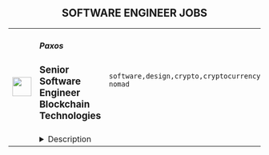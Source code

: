 <div align="center"><h2>SOFTWARE ENGINEER JOBS</h2></div><table><tr>
                <td width="100" height="100" rowspan="2">
                    <img src="https://remoteok.com/assets/img/jobs/e21caf8524e4d5d9d35bc9dd40050e4e1676186169.jpg" width="38px" height="auto">
                </td>
                <td width="300">
                    <h5>Paxos</h5>
                    <h3>Senior Software Engineer Blockchain Technologies</h3>
                </td>
                <td width="300">
                    <code>software,design,crypto,cryptocurrency,system,ceo,technical,testing,code,web,financial,finance,fintech,bank,c++,api,senior,health,engineer,engineering,digital nomad</code>
                </td>
                <td width="200">
                <text>5 days ago</text>
                </td>
                <td width="100" rowspan="2">
                <a href="https://remoteOK.com/remote-jobs/remote-senior-software-engineer-blockchain-technologies-paxos-193226" align="right" target="_blank">Apply</a>
                </td>
            </tr>
            <tr>
                <td colspan="3">
                <details><summary>Description</summary>
                <p><strong><span style="font-weight:400;">Our </span>Blockchain team <span style="font-weight:400;">is looking for </span>Senior Software Engineers <span style="font-weight:400;">to join our growing team. We take pride in continuous innovation, high performance, effective mentoring/coaching, multi-disciplinary collaboration and the authentic application of lean/agile methods. The Blockchain team is responsible for scaling current and new blockchain integrations as well as managing our blockchain nodes and infrastructure.</span></strong></p>
<p><strong>About Paxos</strong></p>
<p><span style="font-weight:400;">Paxos is on a mission to enable the movement of any asset, any time, in a trustworthy way. Todayâs financial infrastructure is archaic, expensive, inefficient and risky - supporting a system that leaves out more people than it lets in. So weâre rebuilding it.</span><span style="font-weight:400;"> </span><span style="font-weight:400;"> </span><span style="font-weight:400;"> </span><span style="font-weight:400;"> </span><span style="font-weight:400;"> </span></p>
<p><span style="font-weight:400;">As a regulated blockchain infrastructure company, we use technology to tokenize, custody, trade, and settle assets for enterprise clients like PayPal, Bank of America, and Interactive Brokers. Paxos is a top-funded blockchain company, with more than $500 million in total funding from leading investors like OakHC/FT, Founders Fund, PayPal Ventures, and Declaration Partners. Together, we empower todayâs financial leaders to build a more open, trusted economy.</span><span style="font-weight:400;"> </span><span style="font-weight:400;"> </span><span style="font-weight:400;"> </span><span style="font-weight:400;"> </span><span style="font-weight:400;"> </span><span style="font-weight:400;"> </span></p>
<p><strong>As a Senior Software Engineer, you'll get to:</strong></p>
<ul>
<li style="font-weight:400;"><span style="font-weight:400;">Design and implement high quality software from concept through to launch - taking ownership of design, coding, testing and deployment of key proprietary software components of our tokenized commodities platforms</span></li>
</ul>
<ul>
<li style="font-weight:400;"><span style="font-weight:400;">Integrate with multiple blockchains and develop a deep understanding for the underlying technologies</span></li>
</ul>
<ul>
<li style="font-weight:400;"><span style="font-weight:400;">Scale transaction processing systems to service millions of customers</span></li>
</ul>
<ul>
<li style="font-weight:400;"><span style="font-weight:400;">Provide a common interface to interact with blockchain services to the rest of the company</span></li>
</ul>
<ul>
<li style="font-weight:400;"><span style="font-weight:400;">Develop distributed microservices in Go</span></li>
</ul>
<ul>
<li style="font-weight:400;"><span style="font-weight:400;">Apply engineering best-practices including unit and integration testing, source code version control, agile planning/estimation</span></li>
</ul>
<ul>
<li style="font-weight:400;"><span style="font-weight:400;">Effectively resolve ambiguity, analyzing complex requirements and breaking down features and initiatives into tactical tasks</span></li>
<li style="font-weight:400;"><span style="font-weight:400;">Effectively navigate the trade-offs among MVP vs Enterprise-Grade, Time-to-market and in other relevant dimensions</span></li>
</ul>
<ul>
<li style="font-weight:400;"><span style="font-weight:400;">Search for the truth in product conceptualization and development, ensuring designs and implementations are fully aligned with the company mission and product goals</span></li>
</ul>
<ul>
<li style="font-weight:400;">
<span style="font-weight:400;">Immerse yourself in blockchain technology, cryptocurrency for enterprises and investors, our regulation-first approach, and more!</span><span style="font-weight:400;"> </span><span style="font-weight:400;"> </span><span style="font-weight:400;"> </span><span style="font-weight:400;"> </span><span style="font-weight:400;"> </span><span style="font-weight:400;"> </span><span style="font-weight:400;"> </span><span style="font-weight:400;"> </span>
</li>
</ul>
<p><strong>Your experience should include:</strong><span style="font-weight:400;"> </span><span style="font-weight:400;"> </span></p>
<ul>
<li style="font-weight:400;"><span style="font-weight:400;">6+ years software development experience in one of the following: Golang, Kotlin, Rust, Java, C++ Python</span></li>
</ul>
<ul>
<li style="font-weight:400;"><span style="font-weight:400;">Strong computer science and programming fundamentals (data structures, algorithms)</span></li>
<li style="font-weight:400;"><span style="font-weight:400;">Experience in one blockchain related concept such as Smart Contracts, consensus algorithms, signing cryptography, or the varied nuances between different chains.</span></li>
</ul>
<p><strong>You might also have:</strong></p>
<ul>
<li style="font-weight:400;"><span style="font-weight:400;">Mastery of core engineering concepts including data structures, design best practices, run-time optimizations, and algorithmic complexity</span></li>
</ul>
<ul>
<li style="font-weight:400;"><span style="font-weight:400;">Solid understanding of concepts like load balancing, HA/failover, ingress, inter-service communications in a microservices style cluster, idempotence, ACID, guaranteed delivery, etc.</span></li>
</ul>
<ul>
<li style="font-weight:400;"><span style="font-weight:400;">Technical expert in at least one domain like  Distributed Systems, Cryptography, Databases, or AWS</span></li>
</ul>
<ul>
<li style="font-weight:400;"><span style="font-weight:400;">Can understand and articulate the architecture of an entire system, including the technical trade-offs between different design implementations of high performance, low latency order state management</span></li>
</ul>
<ul>
<li style="font-weight:400;"><span style="font-weight:400;">Familiar with online web application architectures and infrastructures, including clustering (Kubernetes), containerizing (Docker), message queuing (MQ / Kafka), telemetry/instrumentation (Prometheus/Grafana), etc.</span></li>
</ul>
<ul>
<li style="font-weight:400;"><span style="font-weight:400;">Familiar with APIs / Connectivity technologies, REST API or sockets, TCP, UDP, multicast</span></li>
</ul>
<ul>
<li style="font-weight:400;"><span style="font-weight:400;">Eager to work openly and collaboratively with a diverse multi-disciplinary team, collaborating effectively with stakeholders</span></li>
</ul>
<ul>
<li style="font-weight:400;"><span style="font-weight:400;">Constantly seeks to learn new technologies, innovate and discover better ways to solve engineering challenges of high performance trading systems and APIs, including performance tuning, latency optimizations and constant new development of APIs</span></li>
</ul>
<p><strong>What youâll love about Paxos:</strong></p>
<p><strong><span style="font-weight:400;">Paxos has consistently been recognized on the Forbes Fintech 50, CB Insights Blockchain 50 and Built Inâs âBest Places to Workâ lists. Paxonians have significant ownership and impact on our business, as well as benefits like company equity, health insurance, family leave, a quarterly stipend for development, a stipend for home office setup and unlimited PTO. From team product demos and virtual lounge and learns to care packages and an active Slack #shoutouts channel, there are countless opportunities to connect and make your mark. Help us continue to build a new, open financial system from one of our three offices or right from your home!</span></strong></p>
<p><strong>Learn more: </strong></p>
<p><span style="font-weight:400;">Company</span></p>
<ul>
<li style="font-weight:400;"><a href="https://paxos.com/2022/06/29/dont-let-market-volatility-headlines-dissuade-you-web-3-0-is-still-the-most-exciting-space-and-presents-the-biggest-opportunity/" target="_blank" rel="noopener noreferrer nofollow"><span style="font-weight:400;">Web 3.0 Is Still the Place to Be</span></a></li>
<li style="font-weight:400;"><a href="https://paxos.com/2022/07/07/a-conversation-with-paxos-building-breakthrough-products-on-the-blockchain/" target="_blank" rel="noopener noreferrer nofollow"><span style="font-weight:400;">A Conversation with Paxos Product Leaders</span></a></li>
<li style="font-weight:400;">
<a href="https://paxos.com/2021/04/29/paxos-raises-300-million-in-series-d-funding-at-2-4-billion-valuation/" target="_blank" rel="noopener noreferrer nofollow"><span style="font-weight:400;">Paxos Raises $300M in Series D Funding at 2.4B Valuation</span></a><span style="font-weight:400;"> </span>
</li>
</ul>
<p><span style="font-weight:400;">Customers</span></p>
<ul>
<li style="font-weight:400;"><a href="https://paxos.com/2020/10/21/paypal-launches-new-service-enabling-users-to-buy-hold-and-sell-cryptocurrency/" target="_blank" rel="noopener noreferrer nofollow"><span style="font-weight:400;">Paxos & PayPal Bring Crypto to Millions of Users</span></a></li>
<li style="font-weight:400;"><a href="https://www.youtube.com/watch?v=UD8HJC6MJxg&t=2s" target="_blank" rel="noopener noreferrer nofollow"><span style="font-weight:400;">Mercado Libre Reaches 1M+ Users in 60 Days With Paxos</span></a></li>
<li style="font-weight:400;"><a href="https://paxos.com/2022/06/08/paxos-was-built-to-protect-its-customers%ef%bf%bc/" target="_blank" rel="noopener noreferrer nofollow"><span style="font-weight:400;">Paxos Was Built to Protect its Customers</span></a></li>
</ul>
<p><span style="font-weight:400;">Media</span></p>
<ul>
<li style="font-weight:400;"><a href="https://www.cnbc.com/video/2022/04/28/bitcoin-rises-snowden-crypto-paxos-ceo-stablecoin-risks-crypto-world.html" target="_blank" rel="noopener noreferrer nofollow"><span style="font-weight:400;">CNBC Crypto World Interviews Paxos CEO on USDP stablecoin</span></a></li>
<li style="font-weight:400;"><a href="https://paxos.com/2022/06/01/the-everything-bubble-hear-paxos-ceo-charles-cascarillas-perspectives-on-the-current-state-of-the-global-economy%ef%bf%bc/" target="_blank" rel="noopener noreferrer nofollow"><span style="font-weight:400;">Paxos CEO Charles Cascarillaâs Perspectives on the Current State of the Global Economy</span></a></li>
<li style="font-weight:400;"><a href="https://ca.finance.yahoo.com/video/stablecoin-infrastructure-strategic-national-security-170457903.html?guccounter=1&guce_referrer=aHR0cHM6Ly93d3cuZ29vZ2xlLmNvbS8&guce_referrer_sig=AQAAAMFMUTbtU_axK3jgAPcjQwK96cXc7lA7_QZuCuDmtzBiUa6I6LBsac6Omvua-D7-ceIBXkCCGzEq6Z5JbbkCVgYrRYE0u5isY8mBmCAOmb0PvfHSUZrRmIunY_Svm7sse7WKahW2SnsaGVi96_aG3eUJsfDKLjdgVCQ4JgxOVbaP" target="_blank" rel="noopener noreferrer nofollow"><span style="font-weight:400;">Yahoo Finance Interviews Paxos CEO on Testimony to U.S. Congress and Stablecoin Infrastructure</span></a></li>
</ul>
<p><span style="font-weight:400;">Our Paxos team is made up of passionate people from all over the world with different perspectives and experiences. If this opportunity excites you, but your experience doesnât perfectly match the descriptionâ¦apply! Unique voices help us build a more transparent and open economy.</span></p>
<p><span style="font-weight:400;">#LI-SP1</span></p>
<p><span style="font-weight:400;">#LI-Remote</span></p><br/><br/>Please mention the word **MERRILY** and tag RMjYwMDoxOTAwOjIwMDA6MWI6NDAwOjoxMw== when applying to show you read the job post completely (#RMjYwMDoxOTAwOjIwMDA6MWI6NDAwOjoxMw==). This is a beta feature to avoid spam applicants. Companies can search these words to find applicants that read this and see they're human.
                </details>
                </td>
            </tr></table>